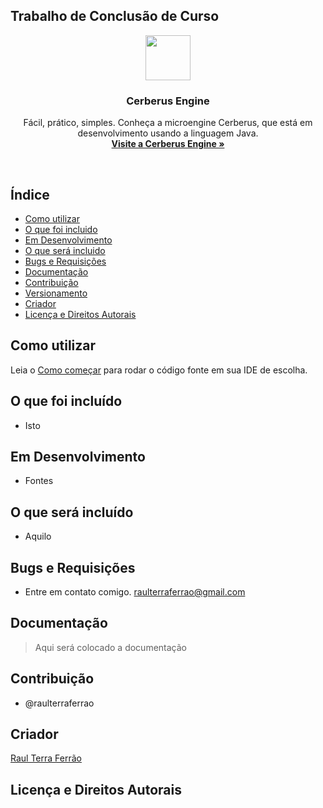 ## Trabalho de Conclusão de Curso

<p align="center">
  <a href="http://www.inf.ufg.br/~raulferrao/Cerberus-Engine">
    <img src="http://www.inf.ufg.br/~raulferrao/Cerberus-Engine/res/img/cerberus.png" width=72 height=72>
  </a>

  <h3 align="center">Cerberus Engine</h3>

  <p align="center">
    Fácil, prático, simples. Conheça a microengine Cerberus, que está em desenvolvimento usando a linguagem Java.
    <br>
    <a href="http://www.inf.ufg.br/~raulferrao/Cerberus-Engine"><strong>Visite a Cerberus Engine &raquo;</strong></a>
  </p>
</p>

<br>

## Índice
- [Como utilizar](#como-utilizar)
- [O que foi incluido](#o-que-foi-incluido)
- [Em Desenvolvimento](#em-desenvolvimento)
- [O que será incluido](#o-que-será-incluido)
- [Bugs e Requisições](#bugs-e-requisicões)
- [Documentação](#documentacao)
- [Contribuição](#contribuicao)
- [Versionamento](#versionamento)
- [Criador](#criador)
- [Licença e Direitos Autorais](#licenca-e-direitos-autorais)

## Como utilizar
Leia o [Como começar](http://www.inf.ufg.br/~raulferrao/Cerberus-Engine/como-comecar) para rodar o código fonte em sua IDE de escolha.

## O que foi incluído

- Isto

## Em Desenvolvimento

- Fontes

## O que será incluído

- Aquilo

## Bugs e Requisições

- Entre em contato comigo. raulterraferrao@gmail.com

## Documentação

> Aqui será colocado a documentação

## Contribuição

- @raulterraferrao

## Criador

[Raul Terra Ferrão](http://www.inf.ufg.br/~raulferrao)

## Licença e Direitos Autorais


